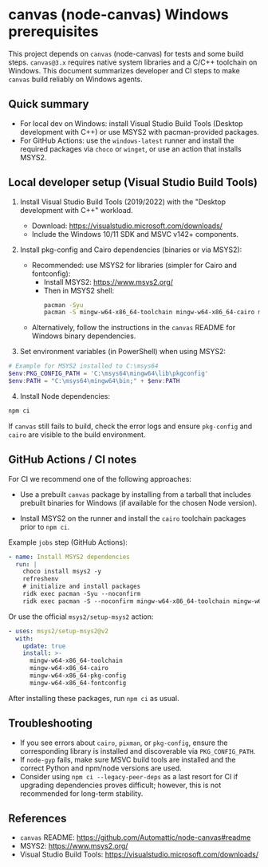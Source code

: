 # canvas (node-canvas) Windows prerequisites

This project depends on `canvas` (node-canvas) for tests and some build steps. `canvas@3.x` requires native system libraries and a C/C++ toolchain on Windows. This document summarizes developer and CI steps to make `canvas` build reliably on Windows agents.

## Quick summary

- For local dev on Windows: install Visual Studio Build Tools (Desktop development with C++) or use MSYS2 with pacman-provided packages.
- For GitHub Actions: use the `windows-latest` runner and install the required packages via `choco` or `winget`, or use an action that installs MSYS2.

## Local developer setup (Visual Studio Build Tools)

1. Install Visual Studio Build Tools (2019/2022) with the "Desktop development with C++" workload.
   - Download: https://visualstudio.microsoft.com/downloads/
   - Include the Windows 10/11 SDK and MSVC v142+ components.

2. Install pkg-config and Cairo dependencies (binaries or via MSYS2):
   - Recommended: use MSYS2 for libraries (simpler for Cairo and fontconfig):
     - Install MSYS2: https://www.msys2.org/
     - Then in MSYS2 shell:
       ```sh
       pacman -Syu
       pacman -S mingw-w64-x86_64-toolchain mingw-w64-x86_64-cairo mingw-w64-x86_64-pkg-config mingw-w64-x86_64-fontconfig
       ```
   - Alternatively, follow the instructions in the `canvas` README for Windows binary dependencies.

3. Set environment variables (in PowerShell) when using MSYS2:

```powershell
# Example for MSYS2 installed to C:\msys64
$env:PKG_CONFIG_PATH = 'C:\msys64\mingw64\lib\pkgconfig'
$env:PATH = "C:\msys64\mingw64\bin;" + $env:PATH
```

4. Install Node dependencies:

```powershell
npm ci
```

If `canvas` still fails to build, check the error logs and ensure `pkg-config` and `cairo` are visible to the build environment.

## GitHub Actions / CI notes

For CI we recommend one of the following approaches:

- Use a prebuilt `canvas` package by installing from a tarball that includes prebuilt binaries for Windows (if available for the chosen Node version).

- Install MSYS2 on the runner and install the `cairo` toolchain packages prior to `npm ci`.

Example `jobs` step (GitHub Actions):

```yaml
- name: Install MSYS2 dependencies
  run: |
    choco install msys2 -y
    refreshenv
    # initialize and install packages
    ridk exec pacman -Syu --noconfirm
    ridk exec pacman -S --noconfirm mingw-w64-x86_64-toolchain mingw-w64-x86_64-cairo mingw-w64-x86_64-pkg-config mingw-w64-x86_64-fontconfig
```

Or use the official `msys2/setup-msys2` action:

```yaml
- uses: msys2/setup-msys2@v2
  with:
    update: true
    install: >-
      mingw-w64-x86_64-toolchain
      mingw-w64-x86_64-cairo
      mingw-w64-x86_64-pkg-config
      mingw-w64-x86_64-fontconfig
```

After installing these packages, run `npm ci` as usual.

## Troubleshooting

- If you see errors about `cairo`, `pixman`, or `pkg-config`, ensure the corresponding library is installed and discoverable via `PKG_CONFIG_PATH`.
- If `node-gyp` fails, make sure MSVC build tools are installed and the correct Python and npm/node versions are used.
- Consider using `npm ci --legacy-peer-deps` as a last resort for CI if upgrading dependencies proves difficult; however, this is not recommended for long-term stability.

## References

- `canvas` README: https://github.com/Automattic/node-canvas#readme
- MSYS2: https://www.msys2.org/
- Visual Studio Build Tools: https://visualstudio.microsoft.com/downloads/
